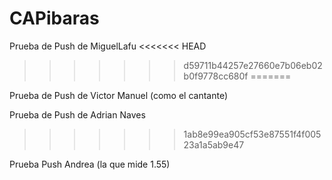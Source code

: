 # CAPibaras
Prueba de Push de MiguelLafu
<<<<<<< HEAD
>>>>>>> d59711b44257e27660e7b06eb02b0f9778cc680f
=======

Prueba de Push de Victor Manuel (como el cantante)

Prueba de Push de Adrian Naves
>>>>>>> 1ab8e99ea905cf53e87551f4f00523a1a5ab9e47

Prueba Push Andrea (la que mide 1.55)